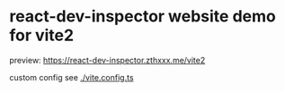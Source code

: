# react-dev-inspector website demo for vite2

preview: https://react-dev-inspector.zthxxx.me/vite2

custom config see [./vite.config.ts](https://github.com/zthxxx/react-dev-inspector/blob/master/sites/vite2/vite.config.ts#L24)
